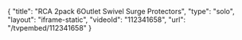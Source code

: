 {
    "title": "RCA 2pack 6Outlet Swivel Surge Protectors",
    "type": "solo",
    "layout": "iframe-static",
    "videoId": "112341658",
    "url": "\/tvpembed\/112341658"
}